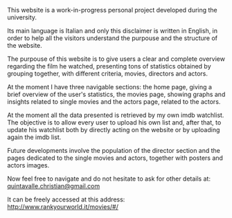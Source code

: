 This website is a work-in-progress personal project developed during the university.

Its main language is Italian and only this disclaimer is written in English, in order to help all the visitors understand the purpouse and the structure of the website.
  
The purpouse of this website is to give users a clear and complete overview regarding the film he watched, presenting tons of statistics obtained by grouping together, with different criteria, movies, directors and actors.
  
At the moment I have three navigable sections: the home page, giving a brief overview of the user's statistics, the movies page, showing graphs and insights related to single movies and the actors page, related to the actors.
  
At the moment all the data presented is retrieved by my own imdb watchlist. The objective is to allow every user to upload his own list and, after that, to update his watchlist both by directly acting on the website or by uploading again the imdb list.
  
Future developments involve the population of the director section and the pages dedicated to the single movies and actors, together with posters and actors images.
  
Now feel free to navigate and do not hesitate to ask for other details at: quintavalle.christian@gmail.com

It can be freely accessed at this address: http://www.rankyourworld.it/movies/#/
